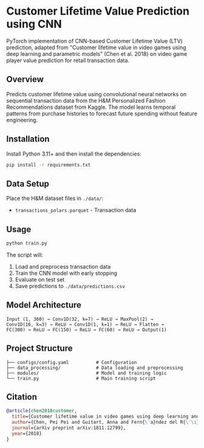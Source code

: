 # Customer Lifetime Value Prediction using CNN

PyTorch implementation of CNN-based Customer Lifetime Value (LTV) prediction, adapted from "Customer lifetime value in video games using deep learning and parametric models" (Chen et al. 2018) on video game player value prediction for retail transaction data.

## Overview

Predicts customer lifetime value using convolutional neural networks on sequential transaction data from the H&M Personalized Fashion Recommendations dataset from Kaggle. The model learns temporal patterns from purchase histories to forecast future spending without feature engineering.

## Installation
Install Python 3.11+ and then install the dependencies:
```bash
pip install -r requirements.txt
```

## Data Setup

Place the H&M dataset files in `./data/`:
- `transactions_polars.parquet` - Transaction data

## Usage
```bash
python train.py
```

The script will:
1. Load and preprocess transaction data
2. Train the CNN model with early stopping
3. Evaluate on test set
4. Save predictions to `./data/predictions.csv`

## Model Architecture
```
Input (1, 360) → Conv1D(32, k=7) → ReLU → MaxPool(2) → 
Conv1D(16, k=3) → ReLU → Conv1D(1, k=1) → ReLU → Flatten → 
FC(300) → ReLU → FC(150) → ReLU → FC(60) → ReLU → Output(1)
```

## Project Structure
```
├── configs/config.yaml          # Configuration
├── data_processing/             # Data loading and preprocessing
├── modules/                     # Model and training logic
└── train.py                     # Main training script
```

## Citation
```bibtex
@article{chen2018customer,
  title={Customer lifetime value in video games using deep learning and parametric models},
  author={Chen, Pei Pei and Guitart, Anna and Fern{\'a}ndez del R{\'\i}o, Ana and Peri{\'a}{\~n}ez, {\'A}frica},
  journal={arXiv preprint arXiv:1811.12799},
  year={2018}
}
```